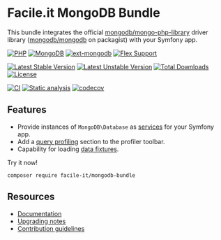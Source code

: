 # Facile.it MongoDB Bundle

This bundle integrates the official [mongodb/mongo-php-library] driver library ([mongodb/mongodb] on packagist) 
with your Symfony app.

[![PHP](https://img.shields.io/badge/php-%5E8.1-blue.svg)](https://img.shields.io/badge/php-%5E8.1-blue.svg)
[![MongoDB](https://img.shields.io/badge/MongoDB-%5E3.0-lightgrey.svg)](https://img.shields.io/badge/MongoDB-%5E3.0-lightgrey.svg)
[![ext-mongodb](https://img.shields.io/badge/ext_mongodb-%5E1.12.0%7C%5E2.0-orange.svg)](https://img.shields.io/badge/ext_mongodb-%5E1.12.0%7C%5E2.svg)
[![Flex Support](https://img.shields.io/badge/Flex-supported-brightgreen.svg)]()

[![Latest Stable Version](https://poser.pugx.org/facile-it/mongodb-bundle/v/stable)](https://packagist.org/packages/facile-it/mongodb-bundle)
[![Latest Unstable Version](https://poser.pugx.org/facile-it/mongodb-bundle/v/unstable)](https://packagist.org/packages/facile-it/mongodb-bundle) [![Total Downloads](https://poser.pugx.org/facile-it/mongodb-bundle/downloads)](https://packagist.org/packages/facile-it/mongodb-bundle) 
[![License](https://poser.pugx.org/facile-it/mongodb-bundle/license)](https://packagist.org/packages/facile-it/mongodb-bundle)


[![CI](https://github.com/facile-it/mongodb-bundle/actions/workflows/ci.yaml/badge.svg)](https://github.com/facile-it/mongodb-bundle/actions/workflows/ci.yaml)
[![Static analysis](https://github.com/facile-it/mongodb-bundle/actions/workflows/static-analysis.yaml/badge.svg)](https://github.com/facile-it/mongodb-bundle/actions/workflows/static-analysis.yaml)
[![codecov](https://codecov.io/gh/facile-it/mongodb-bundle/branch/master/graph/badge.svg?token=gEhvCteV7k)](https://codecov.io/gh/facile-it/mongodb-bundle)

[mongodb/mongo-php-library]: https://github.com/mongodb/mongo-php-library
[mongodb/mongodb]: https://packagist.org/packages/mongodb/mongodb

## Features

- Provide instances of `MongoDB\Database` as [services](docs/Documentation.md#database-as-a-service) for your Symfony app.
- Add a [query profiling](docs/Documentation.md#query-profiling) section to the profiler toolbar.
- Capability for loading [data fixtures](docs/Documentation.md#fixtures).

Try it now!

    composer require facile-it/mongodb-bundle

## Resources

- [Documentation](docs/Documentation.md)
- [Upgrading notes](docs/Upgrade.md)
- [Contribution guidelines](docs/Contributing.md)
